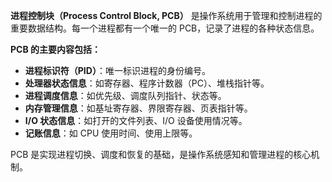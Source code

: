**进程控制块（Process Control Block, PCB）** 是操作系统用于管理和控制进程的重要数据结构。每一个进程都有一个唯一的 PCB，记录了进程的各种状态信息。

**PCB 的主要内容包括：**

- **进程标识符（PID）**：唯一标识进程的身份编号。
- **处理器状态信息**：如寄存器、程序计数器（PC）、堆栈指针等。
- **进程调度信息**：如优先级、调度队列指针、状态等。
- **内存管理信息**：如基址寄存器、界限寄存器、页表指针等。
- **I/O 状态信息**：如打开的文件列表、I/O 设备使用情况等。
- **记账信息**：如 CPU 使用时间、使用上限等。

PCB 是实现进程切换、调度和恢复的基础，是操作系统感知和管理进程的核心机制。
